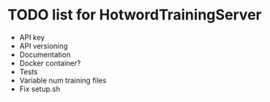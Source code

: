 # TODO list for HotwordTrainingServer

* API key
* API versioning
* Documentation
* Docker container?
* Tests
* Variable num training files
* Fix setup.sh
